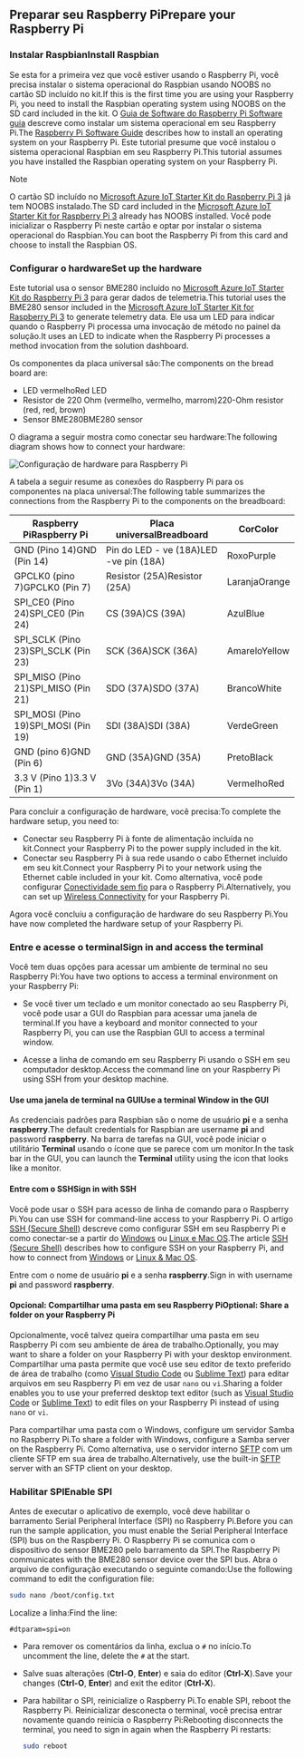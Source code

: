 ## <a name="prepare-your-raspberry-pi"></a><span data-ttu-id="90e67-101">Preparar seu Raspberry Pi</span><span class="sxs-lookup"><span data-stu-id="90e67-101">Prepare your Raspberry Pi</span></span>

### <a name="install-raspbian"></a><span data-ttu-id="90e67-102">Instalar Raspbian</span><span class="sxs-lookup"><span data-stu-id="90e67-102">Install Raspbian</span></span>

<span data-ttu-id="90e67-103">Se esta for a primeira vez que você estiver usando o Raspberry Pi, você precisa instalar o sistema operacional do Raspbian usando NOOBS no cartão SD incluído no kit.</span><span class="sxs-lookup"><span data-stu-id="90e67-103">If this is the first time you are using your Raspberry Pi, you need to install the Raspbian operating system using NOOBS on the SD card included in the kit.</span></span> <span data-ttu-id="90e67-104">O [Guia de Software do Raspberry Pi Software guia][lnk-install-raspbian] descreve como instalar um sistema operacional em seu Raspberry Pi.</span><span class="sxs-lookup"><span data-stu-id="90e67-104">The [Raspberry Pi Software Guide][lnk-install-raspbian] describes how to install an operating system on your Raspberry Pi.</span></span> <span data-ttu-id="90e67-105">Este tutorial presume que você instalou o sistema operacional Raspbian em seu Raspberry Pi.</span><span class="sxs-lookup"><span data-stu-id="90e67-105">This tutorial assumes you have installed the Raspbian operating system on your Raspberry Pi.</span></span>

> [!NOTE]
> <span data-ttu-id="90e67-106">O cartão SD incluído no [Microsoft Azure IoT Starter Kit do Raspberry Pi 3][lnk-starter-kits] já tem NOOBS instalado.</span><span class="sxs-lookup"><span data-stu-id="90e67-106">The SD card included in the [Microsoft Azure IoT Starter Kit for Raspberry Pi 3][lnk-starter-kits] already has NOOBS installed.</span></span> <span data-ttu-id="90e67-107">Você pode inicializar o Raspberry Pi neste cartão e optar por instalar o sistema operacional do Raspbian.</span><span class="sxs-lookup"><span data-stu-id="90e67-107">You can boot the Raspberry Pi from this card and choose to install the Raspbian OS.</span></span>

### <a name="set-up-the-hardware"></a><span data-ttu-id="90e67-108">Configurar o hardware</span><span class="sxs-lookup"><span data-stu-id="90e67-108">Set up the hardware</span></span>

<span data-ttu-id="90e67-109">Este tutorial usa o sensor BME280 incluído no [Microsoft Azure IoT Starter Kit do Raspberry Pi 3][lnk-starter-kits] para gerar dados de telemetria.</span><span class="sxs-lookup"><span data-stu-id="90e67-109">This tutorial uses the BME280 sensor included in the [Microsoft Azure IoT Starter Kit for Raspberry Pi 3][lnk-starter-kits] to generate telemetry data.</span></span> <span data-ttu-id="90e67-110">Ele usa um LED para indicar quando o Raspberry Pi processa uma invocação de método no painel da solução.</span><span class="sxs-lookup"><span data-stu-id="90e67-110">It uses an LED to indicate when the Raspberry Pi processes a method invocation from the solution dashboard.</span></span>

<span data-ttu-id="90e67-111">Os componentes da placa universal são:</span><span class="sxs-lookup"><span data-stu-id="90e67-111">The components on the bread board are:</span></span>

- <span data-ttu-id="90e67-112">LED vermelho</span><span class="sxs-lookup"><span data-stu-id="90e67-112">Red LED</span></span>
- <span data-ttu-id="90e67-113">Resistor de 220 Ohm (vermelho, vermelho, marrom)</span><span class="sxs-lookup"><span data-stu-id="90e67-113">220-Ohm resistor (red, red, brown)</span></span>
- <span data-ttu-id="90e67-114">Sensor BME280</span><span class="sxs-lookup"><span data-stu-id="90e67-114">BME280 sensor</span></span>

<span data-ttu-id="90e67-115">O diagrama a seguir mostra como conectar seu hardware:</span><span class="sxs-lookup"><span data-stu-id="90e67-115">The following diagram shows how to connect your hardware:</span></span>

![Configuração de hardware para Raspberry Pi][img-connection-diagram]

<span data-ttu-id="90e67-117">A tabela a seguir resume as conexões do Raspberry Pi para os componentes na placa universal:</span><span class="sxs-lookup"><span data-stu-id="90e67-117">The following table summarizes the connections from the Raspberry Pi to the components on the breadboard:</span></span>

| <span data-ttu-id="90e67-118">Raspberry Pi</span><span class="sxs-lookup"><span data-stu-id="90e67-118">Raspberry Pi</span></span>            | <span data-ttu-id="90e67-119">Placa universal</span><span class="sxs-lookup"><span data-stu-id="90e67-119">Breadboard</span></span>             |<span data-ttu-id="90e67-120">Cor</span><span class="sxs-lookup"><span data-stu-id="90e67-120">Color</span></span>         |
| ----------------------- | ---------------------- | ------------- |
| <span data-ttu-id="90e67-121">GND (Pino 14)</span><span class="sxs-lookup"><span data-stu-id="90e67-121">GND (Pin 14)</span></span>            | <span data-ttu-id="90e67-122">Pin do LED - ve (18A)</span><span class="sxs-lookup"><span data-stu-id="90e67-122">LED -ve pin (18A)</span></span>      | <span data-ttu-id="90e67-123">Roxo</span><span class="sxs-lookup"><span data-stu-id="90e67-123">Purple</span></span>          |
| <span data-ttu-id="90e67-124">GPCLK0 (pino 7)</span><span class="sxs-lookup"><span data-stu-id="90e67-124">GPCLK0 (Pin 7)</span></span>          | <span data-ttu-id="90e67-125">Resistor (25A)</span><span class="sxs-lookup"><span data-stu-id="90e67-125">Resistor (25A)</span></span>         | <span data-ttu-id="90e67-126">Laranja</span><span class="sxs-lookup"><span data-stu-id="90e67-126">Orange</span></span>          |
| <span data-ttu-id="90e67-127">SPI_CE0 (Pino 24)</span><span class="sxs-lookup"><span data-stu-id="90e67-127">SPI_CE0 (Pin 24)</span></span>        | <span data-ttu-id="90e67-128">CS (39A)</span><span class="sxs-lookup"><span data-stu-id="90e67-128">CS (39A)</span></span>               | <span data-ttu-id="90e67-129">Azul</span><span class="sxs-lookup"><span data-stu-id="90e67-129">Blue</span></span>          |
| <span data-ttu-id="90e67-130">SPI_SCLK (Pino 23)</span><span class="sxs-lookup"><span data-stu-id="90e67-130">SPI_SCLK (Pin 23)</span></span>       | <span data-ttu-id="90e67-131">SCK (36A)</span><span class="sxs-lookup"><span data-stu-id="90e67-131">SCK (36A)</span></span>              | <span data-ttu-id="90e67-132">Amarelo</span><span class="sxs-lookup"><span data-stu-id="90e67-132">Yellow</span></span>        |
| <span data-ttu-id="90e67-133">SPI_MISO (Pino 21)</span><span class="sxs-lookup"><span data-stu-id="90e67-133">SPI_MISO (Pin 21)</span></span>       | <span data-ttu-id="90e67-134">SDO (37A)</span><span class="sxs-lookup"><span data-stu-id="90e67-134">SDO (37A)</span></span>              | <span data-ttu-id="90e67-135">Branco</span><span class="sxs-lookup"><span data-stu-id="90e67-135">White</span></span>         |
| <span data-ttu-id="90e67-136">SPI_MOSI (Pino 19)</span><span class="sxs-lookup"><span data-stu-id="90e67-136">SPI_MOSI (Pin 19)</span></span>       | <span data-ttu-id="90e67-137">SDI (38A)</span><span class="sxs-lookup"><span data-stu-id="90e67-137">SDI (38A)</span></span>              | <span data-ttu-id="90e67-138">Verde</span><span class="sxs-lookup"><span data-stu-id="90e67-138">Green</span></span>         |
| <span data-ttu-id="90e67-139">GND (pino 6)</span><span class="sxs-lookup"><span data-stu-id="90e67-139">GND (Pin 6)</span></span>             | <span data-ttu-id="90e67-140">GND (35A)</span><span class="sxs-lookup"><span data-stu-id="90e67-140">GND (35A)</span></span>              | <span data-ttu-id="90e67-141">Preto</span><span class="sxs-lookup"><span data-stu-id="90e67-141">Black</span></span>         |
| <span data-ttu-id="90e67-142">3.3 V (Pino 1)</span><span class="sxs-lookup"><span data-stu-id="90e67-142">3.3 V (Pin 1)</span></span>           | <span data-ttu-id="90e67-143">3Vo (34A)</span><span class="sxs-lookup"><span data-stu-id="90e67-143">3Vo (34A)</span></span>              | <span data-ttu-id="90e67-144">Vermelho</span><span class="sxs-lookup"><span data-stu-id="90e67-144">Red</span></span>           |

<span data-ttu-id="90e67-145">Para concluir a configuração de hardware, você precisa:</span><span class="sxs-lookup"><span data-stu-id="90e67-145">To complete the hardware setup, you need to:</span></span>

- <span data-ttu-id="90e67-146">Conectar seu Raspberry Pi à fonte de alimentação incluída no kit.</span><span class="sxs-lookup"><span data-stu-id="90e67-146">Connect your Raspberry Pi to the power supply included in the kit.</span></span>
- <span data-ttu-id="90e67-147">Conectar seu Raspberry Pi à sua rede usando o cabo Ethernet incluído em seu kit.</span><span class="sxs-lookup"><span data-stu-id="90e67-147">Connect your Raspberry Pi to your network using the Ethernet cable included in your kit.</span></span> <span data-ttu-id="90e67-148">Como alternativa, você pode configurar [Conectividade sem fio][lnk-pi-wireless] para o Raspberry Pi.</span><span class="sxs-lookup"><span data-stu-id="90e67-148">Alternatively, you can set up [Wireless Connectivity][lnk-pi-wireless] for your Raspberry Pi.</span></span>

<span data-ttu-id="90e67-149">Agora você concluiu a configuração de hardware do seu Raspberry Pi.</span><span class="sxs-lookup"><span data-stu-id="90e67-149">You have now completed the hardware setup of your Raspberry Pi.</span></span>

### <a name="sign-in-and-access-the-terminal"></a><span data-ttu-id="90e67-150">Entre e acesse o terminal</span><span class="sxs-lookup"><span data-stu-id="90e67-150">Sign in and access the terminal</span></span>

<span data-ttu-id="90e67-151">Você tem duas opções para acessar um ambiente de terminal no seu Raspberry Pi:</span><span class="sxs-lookup"><span data-stu-id="90e67-151">You have two options to access a terminal environment on your Raspberry Pi:</span></span>

- <span data-ttu-id="90e67-152">Se você tiver um teclado e um monitor conectado ao seu Raspberry Pi, você pode usar a GUI do Raspbian para acessar uma janela de terminal.</span><span class="sxs-lookup"><span data-stu-id="90e67-152">If you have a keyboard and monitor connected to your Raspberry Pi, you can use the Raspbian GUI to access a terminal window.</span></span>

- <span data-ttu-id="90e67-153">Acesse a linha de comando em seu Raspberry Pi usando o SSH em seu computador desktop.</span><span class="sxs-lookup"><span data-stu-id="90e67-153">Access the command line on your Raspberry Pi using SSH from your desktop machine.</span></span>

#### <a name="use-a-terminal-window-in-the-gui"></a><span data-ttu-id="90e67-154">Use uma janela de terminal na GUI</span><span class="sxs-lookup"><span data-stu-id="90e67-154">Use a terminal Window in the GUI</span></span>

<span data-ttu-id="90e67-155">As credenciais padrões para Raspbian são o nome de usuário **pi** e a senha **raspberry**.</span><span class="sxs-lookup"><span data-stu-id="90e67-155">The default credentials for Raspbian are username **pi** and password **raspberry**.</span></span> <span data-ttu-id="90e67-156">Na barra de tarefas na GUI, você pode iniciar o utilitário **Terminal** usando o ícone que se parece com um monitor.</span><span class="sxs-lookup"><span data-stu-id="90e67-156">In the task bar in the GUI, you can launch the **Terminal** utility using the icon that looks like a monitor.</span></span>

#### <a name="sign-in-with-ssh"></a><span data-ttu-id="90e67-157">Entre com o SSH</span><span class="sxs-lookup"><span data-stu-id="90e67-157">Sign in with SSH</span></span>

<span data-ttu-id="90e67-158">Você pode usar o SSH para acesso de linha de comando para o Raspberry Pi.</span><span class="sxs-lookup"><span data-stu-id="90e67-158">You can use SSH for command-line access to your Raspberry Pi.</span></span> <span data-ttu-id="90e67-159">O artigo [SSH (Secure Shell)][lnk-pi-ssh] descreve como configurar SSH em seu Raspberry Pi e como conectar-se a partir do [Windows][lnk-ssh-windows] ou [Linux e Mac OS][lnk-ssh-linux].</span><span class="sxs-lookup"><span data-stu-id="90e67-159">The article [SSH (Secure Shell)][lnk-pi-ssh] describes how to configure SSH on your Raspberry Pi, and how to connect from [Windows][lnk-ssh-windows] or [Linux & Mac OS][lnk-ssh-linux].</span></span>

<span data-ttu-id="90e67-160">Entre com o nome de usuário **pi** e a senha **raspberry**.</span><span class="sxs-lookup"><span data-stu-id="90e67-160">Sign in with username **pi** and password **raspberry**.</span></span>

#### <a name="optional-share-a-folder-on-your-raspberry-pi"></a><span data-ttu-id="90e67-161">Opcional: Compartilhar uma pasta em seu Raspberry Pi</span><span class="sxs-lookup"><span data-stu-id="90e67-161">Optional: Share a folder on your Raspberry Pi</span></span>

<span data-ttu-id="90e67-162">Opcionalmente, você talvez queira compartilhar uma pasta em seu Raspberry Pi com seu ambiente de área de trabalho.</span><span class="sxs-lookup"><span data-stu-id="90e67-162">Optionally, you may want to share a folder on your Raspberry Pi with your desktop environment.</span></span> <span data-ttu-id="90e67-163">Compartilhar uma pasta permite que você use seu editor de texto preferido de área de trabalho (como [Visual Studio Code](https://code.visualstudio.com/) ou [Sublime Text](http://www.sublimetext.com/)) para editar arquivos em seu Raspberry Pi em vez de usar `nano` ou `vi`.</span><span class="sxs-lookup"><span data-stu-id="90e67-163">Sharing a folder enables you to use your preferred desktop text editor (such as [Visual Studio Code](https://code.visualstudio.com/) or [Sublime Text](http://www.sublimetext.com/)) to edit files on your Raspberry Pi instead of using `nano` or `vi`.</span></span>

<span data-ttu-id="90e67-164">Para compartilhar uma pasta com o Windows, configure um servidor Samba no Raspberry Pi.</span><span class="sxs-lookup"><span data-stu-id="90e67-164">To share a folder with Windows, configure a Samba server on the Raspberry Pi.</span></span> <span data-ttu-id="90e67-165">Como alternativa, use o servidor interno [SFTP](https://www.raspberrypi.org/documentation/remote-access/) com um cliente SFTP em sua área de trabalho.</span><span class="sxs-lookup"><span data-stu-id="90e67-165">Alternatively, use the built-in [SFTP](https://www.raspberrypi.org/documentation/remote-access/) server with an SFTP client on your desktop.</span></span>

### <a name="enable-spi"></a><span data-ttu-id="90e67-166">Habilitar SPI</span><span class="sxs-lookup"><span data-stu-id="90e67-166">Enable SPI</span></span>

<span data-ttu-id="90e67-167">Antes de executar o aplicativo de exemplo, você deve habilitar o barramento Serial Peripheral Interface (SPI) no Raspberry Pi.</span><span class="sxs-lookup"><span data-stu-id="90e67-167">Before you can run the sample application, you must enable the Serial Peripheral Interface (SPI) bus on the Raspberry Pi.</span></span> <span data-ttu-id="90e67-168">O Raspberry Pi se comunica com o dispositivo do sensor BME280 pelo barramento da SPI.</span><span class="sxs-lookup"><span data-stu-id="90e67-168">The Raspberry Pi communicates with the BME280 sensor device over the SPI bus.</span></span> <span data-ttu-id="90e67-169">Abra o arquivo de configuração executando o seguinte comando:</span><span class="sxs-lookup"><span data-stu-id="90e67-169">Use the following command to edit the configuration file:</span></span>

```sh
sudo nano /boot/config.txt
```

<span data-ttu-id="90e67-170">Localize a linha:</span><span class="sxs-lookup"><span data-stu-id="90e67-170">Find the line:</span></span>

`#dtparam=spi=on`

- <span data-ttu-id="90e67-171">Para remover os comentários da linha, exclua o `#` no início.</span><span class="sxs-lookup"><span data-stu-id="90e67-171">To uncomment the line, delete the `#` at the start.</span></span>
- <span data-ttu-id="90e67-172">Salve suas alterações (**Ctrl-O**, **Enter**) e saia do editor (**Ctrl-X**).</span><span class="sxs-lookup"><span data-stu-id="90e67-172">Save your changes (**Ctrl-O**, **Enter**) and exit the editor (**Ctrl-X**).</span></span>
- <span data-ttu-id="90e67-173">Para habilitar o SPI, reinicialize o Raspberry Pi.</span><span class="sxs-lookup"><span data-stu-id="90e67-173">To enable SPI, reboot the Raspberry Pi.</span></span> <span data-ttu-id="90e67-174">Reinicializar desconecta o terminal, você precisa entrar novamente quando reinicia o Raspberry Pi:</span><span class="sxs-lookup"><span data-stu-id="90e67-174">Rebooting disconnects the terminal, you need to sign in again when the Raspberry Pi restarts:</span></span>

  ```sh
  sudo reboot
  ```


[img-connection-diagram]: media/iot-suite-raspberry-pi-kit-prepare-pi/rpi2_remote_monitoring.png

[lnk-install-raspbian]: https://www.raspberrypi.org/learning/software-guide/quickstart/
[lnk-pi-wireless]: https://www.raspberrypi.org/documentation/configuration/wireless/README.md
[lnk-pi-ssh]: https://www.raspberrypi.org/documentation/remote-access/ssh/README.md
[lnk-ssh-windows]: https://www.raspberrypi.org/documentation/remote-access/ssh/windows.md
[lnk-ssh-linux]: https://www.raspberrypi.org/documentation/remote-access/ssh/unix.md
[lnk-starter-kits]: https://azure.microsoft.com/develop/iot/starter-kits/
